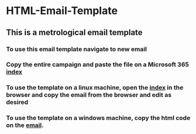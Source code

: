 # HTML-Email-Template

## This is a metrological email template

### To use this email template navigate to new email

### Copy the entire campaign and paste the file on a Microsoft 365 [index](index.html)

### To use the template on a linux machine, open the [index](index.html) in the browser and copy the email from the browser and edit as desired

### To use the template on a windows machine, copy the html code on the [email](email.html).
